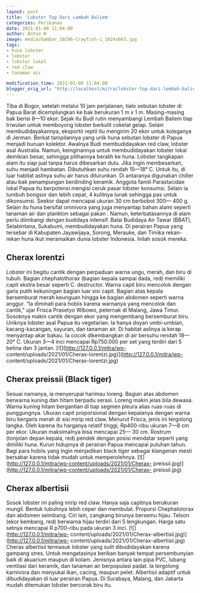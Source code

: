 ```yaml
---
layout: post
title: 'Lobster Top Dari Lembah Baliem'
categories: Perikanan
date: 2021-01-08 11:04:00
author: Anton N
image: media/Gambar_10296-Crayfish-1_1024x663.jpg
tags:
- huna lobster
- lobster
- lobster lokal
- red claw
- tanaman air

modification_time: 2021-01-08 11:04:00
blogger_orig_url: "http://localhost/mitra/lobster-top-dari-lembah-baliem.html"
---
```


Tiba di Bogor, setelah melalui 10 jam perjalanan, tialo sebutan lobster di
Papua Barat dicemplungkan ke bak berukuran 1 m x 1 m. Masing-masing bak berisi
8—10 ekor. Sejak itu Budi rutin menyambangi Lembah Baliem tiap triwulan untuk
memboyong lobster berkulit cokelat gelap. Selain membudidayakannya, eksportir
reptil itu mengirim 20 ekor untuk koleganya di Jerman. Berkat tampilannya yang
unik huna sebutan lobster di Papua menjadi buruan kolektor. Awalnya Budi
membudidayakan red claw, lobster asal Australia. Namun, keinginannya untuk
membudidayakan lobster lokal demikian besar, sehingga pilihannya beralih ke
huna. Lobster tangkapan alam itu siap jual tanpa harus dibesarkan dulu. Jika
ingin membesarkan, suhu menjadi hambatan. Dibutuhkan suhu rendah 15—18° C.
Untuk itu, di luar habitat aslinya suhu air harus diturunkan. Di antaranya
digunakan chiller atau bak penampungan berdinding keramik. Anggota famili
Parastacidae lokal Papua itu berpotensi mengisi ceruk pasar lobster konsumsi.
Selain ia tumbuh bongsor dan lebih cepat, 4 kulitnya lunak sehingga pas untuk
dikonsumsi. Seekor dapat mencapai ukuran 30 cm berbobot 300— 400 g. Selain itu
huna bersifat omnivora yang juga menyantap bahan alami seperti tanaman air dan
plankton sebagai pakan . Namun, keterbatasannya di alam perlu diimbangi dengan
budidaya intensif. Balai Budidaya Air Tawar (BBAT), Selabintana, Sukabumi,
membudidayakan huna. Di perairan Papua yang tersebar di Kabupaten Jayawijaya,
Sorong, Merauke, dan Timika rekan-rekan huna ikut meramaikan dunia lobster
Indonesia. Inilah sosok mereka.

## Cherax lorentzi

Lobster ini begitu cantik dengan perpaduan warna ungu, merah, dan biru di
tubuh. Bagian chephalothorax (bagian kepala sampai dada, red) memiliki capit
ekstra besar seperti C. destructor. Warna capit biru mencolok dengan garis
putih kekuningan bagian luar sisi capit. Bagian atas kepala bersemburat merah
keunguan hingga ke bagian abdomen seperti warna anggur. “Ia diminati para
hobiis karena warnanya yang mencolok dan cantik," ujar Frisca Prasetyo Wibowo,
peternak di Malang, Jawa Timur. Sosoknya makin cantik dengan ekor yang
mengembang bersemburat biru. Uniknya lobster asal Papua itu vegetarian. Ia
hanya doyan umbi-umbian, kacang-kacangan, sayuran, dan tanaman air. Di habitat
aslinya ia kerap menyantap akar bakau. Ia cocok dikembangkan di air bersuhu
rendah 18—20° C. Ukuran 3—4 inci mencapai Rp750.000 per set yang terdiri dari
5 betina dan 3 jantan. [![](http://127.0.0.1/mitra/wp-
content/uploads/2021/01/Cherax-lorentzi.jpg)](http://127.0.0.1/mitra/wp-
content/uploads/2021/01/Cherax-lorentzi.jpg)

## Cherax preissii (Black tiger)

Sesuai namanya, ia menyerupai harimau loreng. Bagian atas abdomen berwarna
kuning dan hitam berpadu serasi. Loreng makin jelas bila dewasa. Warna kuning
hitam bergantian di tiap segmen pleura alias ruas-ruas di punggungnya. Ukuran
capit proporsional dengan kepalanya dengan warna biru bergaris merah di sisi
mirip red claw. Menurut Frisca, jenis ini tergolong langka. Oleh karena itu
harganya relatif tinggi, Rp400-ribu ukuran 7—8 cm per ekor. Ukuran maksimalnya
bisa mencapai 25— 30 cm. Rostrum (tonjolan depan kepala, red) pendek dengan
posisi mendatar seperti yang dimiliki huna. Kurun hidupnya di perairan Papua
mencapai puluhan tahun. Bagi para hobiis yang ingin menjadikan black tiger
sebagai klangenan mesti bersabar karena tidak mudah untuk memperolehnya.
[![](http://127.0.0.1/mitra/wp-content/uploads/2021/01/Cherax-
preissii.jpg)](http://127.0.0.1/mitra/wp-content/uploads/2021/01/Cherax-
preissii.jpg)

## Cherax albertisii

Sosok lobster ini paling mirip red claw. Hanya saja capitnya berukuran mungil.
Bentuk tubuhnya lebih ceper dan membulat. Proporsi Chephalotorax dan abdomen
seimbang. Ciri lain, cangkang birunya bersemu hijau. Telson (ekor kembang,
red) berwarna hijau terdiri dari 5 lengkungan. Harga satu setnya mencapai R
p700-ribu pada ukuran 3 inci. [![](http://127.0.0.1/mitra/wp-
content/uploads/2021/01/Cherax-albertisii.jpg)](http://127.0.0.1/mitra/wp-
content/uploads/2021/01/Cherax-albertisii.jpg) Cherax albertisii termasuk
lobster yang sulit dibudidayakan karena gampang stres. Untuk mengatasinya
berikan banyak tempat persembunyian baik di akuarium maupun di kolam. Jenisnya
antara lain pipa PVC, lubang ventilasi dari keramik, dan tanaman air
berpopulasi padat. Ia tergolong karnivora dan menyukai ikan, cacing, maupun
pelet. Albertisii adaptif untuk dibudidayakan di luar perairan Papua. Di
Surabaya, Malang, dan Jakarta mudah ditemukan lobster bercorak biru itu.


